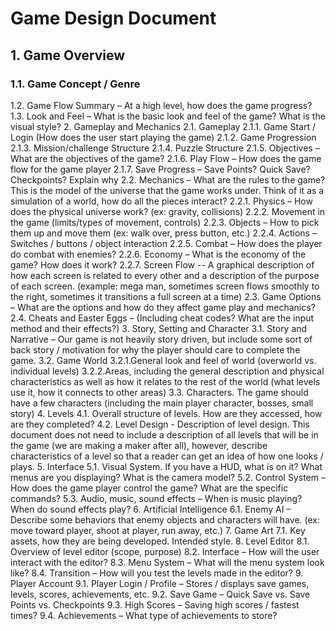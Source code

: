 # Game Design Document

## 1. Game Overview

### 1.1. Game Concept / Genre
1.2. Game Flow Summary – At a high level, how does the game progress?
1.3. Look and Feel – What is the basic look and feel of the game? What is the visual style?
2. Gameplay and Mechanics
2.1. Gameplay
2.1.1. Game Start / Login (How does the user start playing the game)
2.1.2. Game Progression
2.1.3. Mission/challenge Structure
2.1.4. Puzzle Structure
2.1.5. Objectives – What are the objectives of the game?
2.1.6. Play Flow – How does the game flow for the game player
2.1.7. Save Progress – Save Points? Quick Save? Checkpoints? Explain why
2.2. Mechanics – What are the rules to the game? This is the model of the universe that the game works under.
Think of it as a simulation of a world, how do all the pieces interact?
2.2.1. Physics – How does the physical universe work? (ex: gravity, collisions)
2.2.2. Movement in the game (limits/types of movement, controls)
2.2.3. Objects – How to pick them up and move them (ex: walk over, press button, etc.)
2.2.4. Actions – Switches / buttons / object interaction
2.2.5. Combat – How does the player do combat with enemies?
2.2.6. Economy – What is the economy of the game? How does it work?
2.2.7. Screen Flow -- A graphical description of how each screen is related to every other and a description of the
purpose of each screen. (example: mega man, sometimes screen flows smoothly to the right, sometimes it
transitions a full screen at a time)
2.3. Game Options – What are the options and how do they affect game play and mechanics?
2.4. Cheats and Easter Eggs – (Including cheat codes? What are the input method and their effects?)
3. Story, Setting and Character
3.1. Story and Narrative – Our game is not heavily story driven, but include some sort of back story / motivation for
why the player should care to complete the game.
3.2. Game World
3.2.1.General look and feel of world (overworld vs. individual levels)
3.2.2.Areas, including the general description and physical characteristics as well as how it relates to the rest of
the world (what levels use it, how it connects to other areas)
3.3. Characters. The game should have a few characters (including the main player character, bosses, small story)
4. Levels
4.1. Overall structure of levels. How are they accessed, how are they completed?
4.2. Level Design - Description of level design. This document does not need to include a description of all levels that
will be in the game (we are making a maker after all), however, describe characteristics of a level so that a
reader can get an idea of how one looks / plays.
5. Interface
5.1. Visual System. If you have a HUD, what is on it? What menus are you displaying? What is the camera model?
5.2. Control System – How does the game player control the game? What are the specific commands?
5.3. Audio, music, sound effects – When is music playing? When do sound effects play?
6. Artificial Intelligence
6.1. Enemy AI – Describe some behaviors that enemy objects and characters will have. (ex: move toward player,
shoot at player, run away, etc.)
7. Game Art
7.1. Key assets, how they are being developed. Intended style.
8. Level Editor
8.1. Overview of level editor (scope, purpose)
8.2. Interface – How will the user interact with the editor?
8.3. Menu System – What will the menu system look like?
8.4. Transition – How will you test the levels made in the editor?
9. Player Account
9.1. Player Login / Profile – Stores / displays save games, levels, scores, achievements, etc.
9.2. Save Game – Quick Save vs. Save Points vs. Checkpoints
9.3. High Scores – Saving high scores / fastest times?
9.4. Achievements – What type of achievements to store? 

